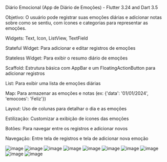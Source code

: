 Diário Emocional (App de Diário de Emoções) - Flutter 3.24 and Dart 3.5

Objetivo: O usuário pode registrar suas emoções diárias e adicionar notas sobre como se sentiu, com ícones e categorias para representar as emoções.

Widgets: Text, Icon, ListView, TextField

Stateful Widget: Para adicionar e editar registros de emoções

Stateless Widget: Para exibir o resumo diário de emoções

Scaffold: Estrutura básica com AppBar e um FloatingActionButton para adicionar registros

List: Para exibir uma lista de emoções diárias

Map: Para armazenar as emoções e notas (ex: {'data': '01/01/2024', 'emocoes': 'Feliz'})

Layout: Uso de colunas para detalhar o dia e as emoções

Estilização: Customizar a exibição de ícones das emoções

Botões: Para navegar entre os registros e adicionar novos

Navegação: Entre tela de registros e tela de adicionar nova emoção


![image](https://github.com/user-attachments/assets/c8b8ec75-e44b-44e6-b4e0-b2dfedd1ae90)
![image](https://github.com/user-attachments/assets/5e1339fc-8b50-42c6-b9f6-b3da07919b56)
![image](https://github.com/user-attachments/assets/8a9f8e7a-5659-43cd-8483-6f289345c5bf)
![image](https://github.com/user-attachments/assets/9ebaf532-af88-4b20-b1ac-9de664f9b87f)
![image](https://github.com/user-attachments/assets/f4472320-eb16-419e-bd25-a3751271d4c4)
![image](https://github.com/user-attachments/assets/c910b177-ffcb-4c4d-9286-f7fc760db383)
![image](https://github.com/user-attachments/assets/dd552faa-c702-4459-9b5b-01a189b90807)
![image](https://github.com/user-attachments/assets/34e94912-e763-408c-bb91-3356f13a2370)
![image](https://github.com/user-attachments/assets/e8ede1a7-2fff-4d8f-b5a0-7b491ecba75c)
![image](https://github.com/user-attachments/assets/ee513fc1-2a75-47af-973d-f94701402f4f)








